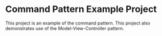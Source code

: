 Command Pattern Example Project
===============

This project is an example of the command pattern. This project also demonstrates use of the Model-View-Controller pattern.
